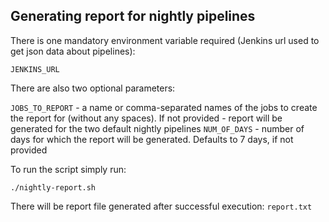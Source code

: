 ## Generating report for nightly pipelines
There is one mandatory environment variable required (Jenkins url used to get json data about pipelines):

`JENKINS_URL`

There are also two optional parameters: 

`JOBS_TO_REPORT` - a name or comma-separated names of the jobs to create the report for (without any spaces). If not provided - report will be generated for the two default nightly pipelines 
`NUM_OF_DAYS` - number of days for which the report will be generated. Defaults to 7 days, if not provided

To run the script simply run:

`./nightly-report.sh`

There will be report file generated after successful execution: `report.txt`